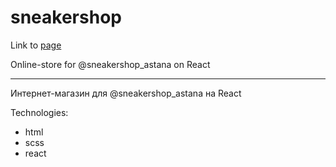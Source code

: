 # sneakershop

Link to [page](https://yond4ime.github.io/sneakershop/)

Online-store for @sneakershop_astana on React

---

Интернет-магазин для @sneakershop_astana на React

Technologies:
- html
- scss
- react
